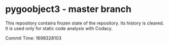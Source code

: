 # pygoobject3 - master branch

This repository contains frozen state of the repository.
Its history is cleared. It is used only for static code
analysis with Codacy.

Commit Time: 1698328103
